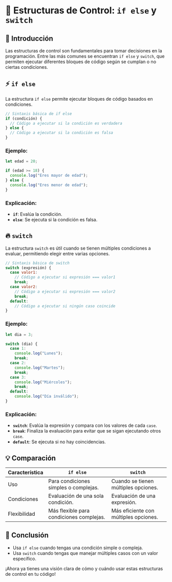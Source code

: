 # 📜 Estructuras de Control: `if else` y `switch`

## 🌟 Introducción

Las estructuras de control son fundamentales para tomar decisiones en la programación. Entre las más comunes se encuentran `if else` y `switch`, que permiten ejecutar diferentes bloques de código según se cumplan o no ciertas condiciones.

## ⚡ `if else`

La estructura `if else` permite ejecutar bloques de código basados en condiciones.

```javascript
// Sintaxis básica de if else
if (condición) {
  // Código a ejecutar si la condición es verdadera
} else {
  // Código a ejecutar si la condición es falsa
}
```

### Ejemplo:

```javascript
let edad = 20;

if (edad >= 18) {
  console.log("Eres mayor de edad");
} else {
  console.log("Eres menor de edad");
}
```

### Explicación:
- **`if`**: Evalúa la condición.
- **`else`**: Se ejecuta si la condición es falsa.

## 🔥 `switch`

La estructura `switch` es útil cuando se tienen múltiples condiciones a evaluar, permitiendo elegir entre varias opciones.

```javascript
// Sintaxis básica de switch
switch (expresión) {
  case valor1:
    // Código a ejecutar si expresión === valor1
    break;
  case valor2:
    // Código a ejecutar si expresión === valor2
    break;
  default:
    // Código a ejecutar si ningún caso coincide
}
```

### Ejemplo:

```javascript
let dia = 3;

switch (dia) {
  case 1:
    console.log("Lunes");
    break;
  case 2:
    console.log("Martes");
    break;
  case 3:
    console.log("Miércoles");
    break;
  default:
    console.log("Día inválido");
}
```

### Explicación:
- **`switch`**: Evalúa la expresión y compara con los valores de cada `case`.
- **`break`**: Finaliza la evaluación para evitar que se sigan ejecutando otros `case`.
- **`default`**: Se ejecuta si no hay coincidencias.

## 💡 Comparación

| Característica     | `if else`                               | `switch`                              |
|--------------------|-----------------------------------------|---------------------------------------|
| Uso                | Para condiciones simples o complejas.  | Cuando se tienen múltiples opciones. |
| Condiciones        | Evaluación de una sola condición.      | Evaluación de una expresión.         |
| Flexibilidad       | Más flexible para condiciones complejas. | Más eficiente con múltiples opciones. |

## 🌈 Conclusión

- Usa `if else` cuando tengas una condición simple o compleja.
- Usa `switch` cuando tengas que manejar múltiples casos con un valor específico.

¡Ahora ya tienes una visión clara de cómo y cuándo usar estas estructuras de control en tu código!
